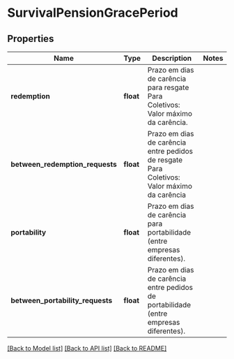 # SurvivalPensionGracePeriod

## Properties
Name | Type | Description | Notes
------------ | ------------- | ------------- | -------------
**redemption** | **float** | Prazo em dias de carência para resgate Para Coletivos: Valor máximo da carência.  | 
**between_redemption_requests** | **float** | Prazo em dias de carência entre pedidos de resgate Para Coletivos: Valor máximo da carência  | 
**portability** | **float** | Prazo em dias de carência para portabilidade (entre empresas diferentes). | 
**between_portability_requests** | **float** | Prazo em dias de carência entre pedidos de portabilidade (entre empresas diferentes). | 

[[Back to Model list]](../README.md#documentation-for-models) [[Back to API list]](../README.md#documentation-for-api-endpoints) [[Back to README]](../README.md)

